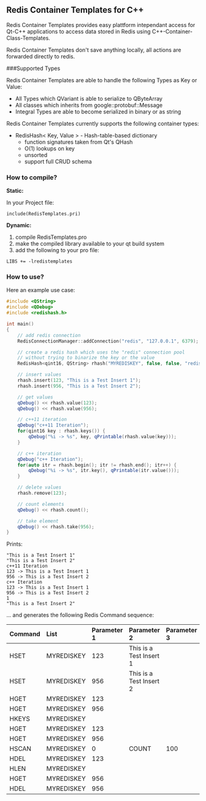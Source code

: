 ## Redis Container Templates for C++

Redis Container Templates provides easy plattform intependant access for Qt-C++ applications
to access data stored in Redis using C++-Container-Class-Templates.

Redis Container Templates don't save anything locally, all actions are forwarded directly to redis.

###Supported Types

Redis Container Templates are able to handle the following Types as Key or Value:

 - All Types which QVariant is able to serialize to QByteArray
 - All classes which inherits from google::protobuf::Message
 - Integral Types are able to become serialized in binary or as string

Redis Container Templates currently supports the following container types:

 - RedisHash< Key, Value > - Hash-table-based dictionary
	 - function signatures taken from Qt's QHash
	 - O(1) lookups on key
	 - unsorted
	 - support full CRUD schema

### How to compile?

**Static:**

In your Project file:
```qmake
include(RedisTemplates.pri)
```
**Dynamic:**

1. compile RedisTemplates.pro
2. make the compiled library available to your qt build system
3. add the following to your pro file:
```qmake
LIBS += -lredistemplates
```
### How to use?
Here an example use case:
```c++
#include <QString>
#include <QDebug>
#include <redishash.h>

int main()
{
    // add redis connection
    RedisConnectionManager::addConnection("redis", "127.0.0.1", 6379);

    // create a redis hash which uses the "redis" connection pool
    // without trying to binarize the key or the value
    RedisHash<qint16, QString> rhash("MYREDISKEY", false, false, "redis");

    // insert values
    rhash.insert(123, "This is a Test Insert 1");
    rhash.insert(956, "This is a Test Insert 2");

    // get values
    qDebug() << rhash.value(123);
    qDebug() << rhash.value(956);

    // c++11 iteration
    qDebug("c++11 Iteration");
    for(qint16 key : rhash.keys()) {
        qDebug("%i -> %s", key, qPrintable(rhash.value(key)));
    }

    // c++ iteration
    qDebug("c++ Iteration");
    for(auto itr = rhash.begin(); itr != rhash.end(); itr++) {
        qDebug("%i -> %s", itr.key(), qPrintable(itr.value()));
    }

    // delete values
    rhash.remove(123);

    // count elements
    qDebug() << rhash.count();

    // take element
    qDebug() << rhash.take(956);
}
```
Prints:
```
"This is a Test Insert 1"
"This is a Test Insert 2"
c++11 Iteration
123 -> This is a Test Insert 1
956 -> This is a Test Insert 2
c++ Iteration
123 -> This is a Test Insert 1
956 -> This is a Test Insert 2
1
"This is a Test Insert 2"
```

... and generates the following Redis Command sequence:

Command  | List | Parameter 1 | Parameter 2 | Parameter 3
:-------- | :------- | :--- | :--- | :---
HSET | MYREDISKEY | 123 | This is a Test Insert 1
HSET | MYREDISKEY | 956 | This is a Test Insert 2
HGET | MYREDISKEY | 123
HGET | MYREDISKEY | 956
HKEYS | MYREDISKEY | 
HGET | MYREDISKEY | 123
HGET | MYREDISKEY | 956
HSCAN | MYREDISKEY | 0 | COUNT | 100
HDEL | MYREDISKEY | 123
HLEN | MYREDISKEY | 
HGET | MYREDISKEY | 956
HDEL | MYREDISKEY | 956
